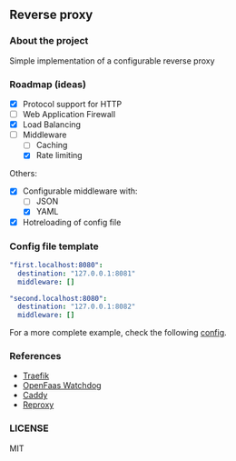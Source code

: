 ## Reverse proxy

### About the project
Simple implementation of a configurable reverse proxy

### Roadmap (ideas)

- [x] Protocol support for HTTP
- [ ] Web Application Firewall
- [x] Load Balancing
- [ ] Middleware
    - [ ] Caching
    - [x] Rate limiting

Others:
- [x] Configurable middleware with:
    - [ ] JSON
    - [x] YAML
- [x] Hotreloading of config file

### Config file template

```yaml
"first.localhost:8080":
  destination: "127.0.0.1:8081"
  middleware: []

"second.localhost:8080":
  destination: "127.0.0.1:8082"
  middleware: []
```

For a more complete example, check the following [config](./examples/config.yaml).

### References
- [Traefik](https://doc.traefik.io/traefik/)
- [OpenFaas Watchdog](https://github.com/openfaas/of-watchdog)
- [Caddy](https://caddyserver.com/)
- [Reproxy](https://github.com/umputun/reproxy)

### LICENSE
MIT
